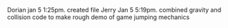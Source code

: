 Dorian jan 5 1:25pm. created file
Jerry Jan 5 5:19pm. combined gravity and collision code to make rough demo of game jumping mechanics
